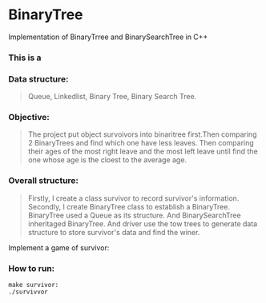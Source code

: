 # BinaryTree
Implementation of BinaryTrree and BinarySearchTree in C++

### This is a 

### Data structure: 
> Queue, Linkedlist, Binary Tree, Binary Search Tree.

### Objective: 
 > The project put object survoivors into binaritree first.Then comparing 2 BinaryTrees and find which one have less leaves. 
Then comparing their ages of the most right leave and the most left leave until find the one whose age is the cloest to the average age.

### Overall structure: 
 > Firstly, I create a class survivor to record survivor's information. Secondly, I create BinaryTree class to establish a BinaryTree. BinaryTree used a Queue as its structure. And BinarySearchTree inheritaged BinaryTree. And driver use the tow trees to generate data structure to store survivor's data and find the winer. 


Implement a game of survivor:

### How to run:
```
make survivor:
./survivvor

```






